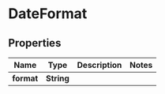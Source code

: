 # DateFormat

## Properties
Name | Type | Description | Notes
------------ | ------------- | ------------- | -------------
**format** | **String** |  | 


